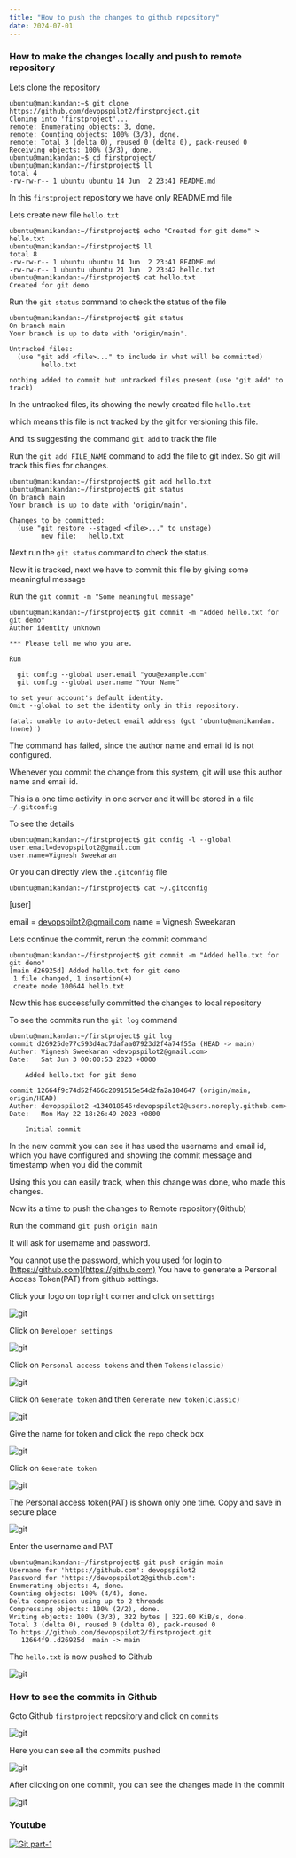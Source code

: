 ```yaml
---
title: "How to push the changes to github repository"
date: 2024-07-01
---
```


### How to make the changes locally and push to remote repository

Lets clone the repository

```
ubuntu@manikandan:~$ git clone https://github.com/devopspilot2/firstproject.git
Cloning into 'firstproject'...
remote: Enumerating objects: 3, done.
remote: Counting objects: 100% (3/3), done.
remote: Total 3 (delta 0), reused 0 (delta 0), pack-reused 0
Receiving objects: 100% (3/3), done.
ubuntu@manikandan:~$ cd firstproject/
ubuntu@manikandan:~/firstproject$ ll
total 4
-rw-rw-r-- 1 ubuntu ubuntu 14 Jun  2 23:41 README.md
```

In this `firstproject` repository we have only README.md file

Lets create new file `hello.txt`

```
ubuntu@manikandan:~/firstproject$ echo "Created for git demo" > hello.txt
ubuntu@manikandan:~/firstproject$ ll
total 8
-rw-rw-r-- 1 ubuntu ubuntu 14 Jun  2 23:41 README.md
-rw-rw-r-- 1 ubuntu ubuntu 21 Jun  2 23:42 hello.txt
ubuntu@manikandan:~/firstproject$ cat hello.txt 
Created for git demo
```

Run the `git status` command to check the status of the file

```
ubuntu@manikandan:~/firstproject$ git status
On branch main
Your branch is up to date with 'origin/main'.

Untracked files:
  (use "git add <file>..." to include in what will be committed)
        hello.txt

nothing added to commit but untracked files present (use "git add" to track)
```

In the untracked files, its showing the newly created file `hello.txt`

which means this file is not tracked by the git for versioning this file.

And its suggesting the command `git add` to track the file

Run the `git add FILE_NAME` command to add the file to git index. So git will track this files for changes.

```
ubuntu@manikandan:~/firstproject$ git add hello.txt 
ubuntu@manikandan:~/firstproject$ git status
On branch main
Your branch is up to date with 'origin/main'.

Changes to be committed:
  (use "git restore --staged <file>..." to unstage)
        new file:   hello.txt
```

Next run the `git status` command to check the status.

Now it is tracked, next we have to commit this file by giving some meaningful message

Run the `git commit -m "Some meaningful message"`

```
ubuntu@manikandan:~/firstproject$ git commit -m "Added hello.txt for git demo"
Author identity unknown

*** Please tell me who you are.

Run

  git config --global user.email "you@example.com"
  git config --global user.name "Your Name"

to set your account's default identity.
Omit --global to set the identity only in this repository.

fatal: unable to auto-detect email address (got 'ubuntu@manikandan.(none)')
```

The command has failed, since the author name and email id is not configured.

Whenever you commit the change from this system, git will use this author name and email id.

This is a one time activity in one server and it will be stored in a file `~/.gitconfig`

To see the details

```
ubuntu@manikandan:~/firstproject$ git config -l --global
user.email=devopspilot2@gmail.com
user.name=Vignesh Sweekaran
```

Or you can directly view the `.gitconfig` file

```
ubuntu@manikandan:~/firstproject$ cat ~/.gitconfig 
```

\[user\]

email = devopspilot2@gmail.com name = Vignesh Sweekaran

Lets continue the commit, rerun the commit command

```
ubuntu@manikandan:~/firstproject$ git commit -m "Added hello.txt for git demo"
[main d26925d] Added hello.txt for git demo
 1 file changed, 1 insertion(+)
 create mode 100644 hello.txt
```

Now this has successfully committed the changes to local repository

To see the commits run the `git log` command

```
ubuntu@manikandan:~/firstproject$ git log
commit d26925de77c593d4ac7dafaa07923d2f4a74f55a (HEAD -> main)
Author: Vignesh Sweekaran <devopspilot2@gmail.com>
Date:   Sat Jun 3 00:00:53 2023 +0000

    Added hello.txt for git demo

commit 12664f9c74d52f466c2091515e54d2fa2a184647 (origin/main, origin/HEAD)
Author: devopspilot2 <134018546+devopspilot2@users.noreply.github.com>
Date:   Mon May 22 18:26:49 2023 +0800

    Initial commit
```

In the new commit you can see it has used the username and email id, which you have configured and showing the commit message and timestamp when you did the commit

Using this you can easily track, when this change was done, who made this changes.

Now its a time to push the changes to Remote repository(Github)

Run the command `git push origin main`

It will ask for username and password.

You cannot use the password, which you used for login to [https://github.com](https://github.com) You have to generate a Personal Access Token(PAT) from github settings.

Click your logo on top right corner and click on `settings`

![git](../images/settings.png)

Click on `Developer settings`

![git](../images/developer-settings.png)

Click on `Personal access tokens` and then `Tokens(classic)`

![git](../images/tokens.png)

Click on `Generate token` and then `Generate new token(classic)`

![git](../images/generate-token.png)

Give the name for token and click the `repo` check box

![git](../images/token-access.png)

Click on `Generate token`

![git](../images/token-submit.png)

The Personal access token(PAT) is shown only one time. Copy and save in secure place

![git](../images/pat-1.png)

Enter the username and PAT

```
ubuntu@manikandan:~/firstproject$ git push origin main
Username for 'https://github.com': devopspilot2
Password for 'https://devopspilot2@github.com': 
Enumerating objects: 4, done.
Counting objects: 100% (4/4), done.
Delta compression using up to 2 threads
Compressing objects: 100% (2/2), done.
Writing objects: 100% (3/3), 322 bytes | 322.00 KiB/s, done.
Total 3 (delta 0), reused 0 (delta 0), pack-reused 0
To https://github.com/devopspilot2/firstproject.git
   12664f9..d26925d  main -> main
```

The `hello.txt` is now pushed to Github

![git](../images/pushed-hello-file.png)

### How to see the commits in Github

Goto Github `firstproject` repository and click on `commits`

![git](../images/commits.png)

Here you can see all the commits pushed

![git](../images/commits-list.png)

After clicking on one commit, you can see the changes made in the commit

![git](../images/commit-diff.png)

### Youtube

[![Git part-1](../images/git-part-1.png)](https://www.youtube.com/watch?v=kvqHSStbgfU)
